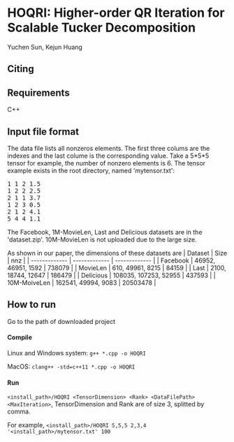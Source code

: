 # HOQRI: Higher-order QR Iteration for Scalable Tucker Decomposition
Yuchen Sun, Kejun Huang

## Citing

## Requirements
C++

## Input file format
The data file lists all nonzeros elements. The first three colums are the indexes and the last colume is the corresponding value.
Take a 5\*5\*5 tensor for example, the number of nonzero elements is 6. The tensor example exists in the root directory, named 'mytensor.txt':
>
<dl><pre>
1 1 2 1.5
1 2 2 2.5
2 1 1 3.7
1 2 3 0.5
2 1 2 4.1
5 4 4 1.1
</pre></dl>

The Facebook, 1M-MovieLen, Last and Delicious datasets are in the 'dataset.zip'. 10M-MovieLen is not uploaded due to the large size.

As shown in our paper, the dimensions of these datasets are
| Dataset  | Size | nnz |
| ------------- | ------------- | ------------- |
| Facebook  | 46952, 46951, 1592  | 738079 |
| MovieLen | 610, 49961, 8215 | 84159 |
| Last | 2100, 18744, 12647 | 186479 |
| Delicious | 108035, 107253, 52955 | 437593 |
| 10M-MoiveLen | 162541, 49994, 9083 | 20503478 |

## How to run
Go to the path of downloaded project

#### Compile
Linux and Windows system: `g++ *.cpp -o HOQRI`

MacOS: `clang++ -std=c++11 *.cpp -o HOQRI`

#### Run 
`<install_path>/HOQRI <TensorDimension> <Rank> <DataFilePath> <MaxIteration>`, TensorDimension and Rank are of size 3, splitted by comma.

For example, `<install_path>/HOQRI 5,5,5 2,3,4 '<install_path>/mytensor.txt' 100`
